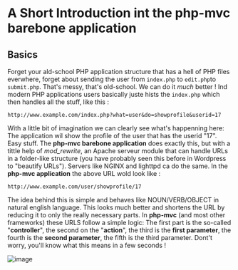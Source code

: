 A Short Introduction int the php-mvc barebone application
===========

Basics
-----
Forget your ald-school PHP application structure that has a hell of PHP files everwhere, forget about sending the user from ```index.php``` to ```edit.php```to ```submit.php```. That's messy, that's old-school. We can do it *much* better ! Ind modern PHP applications users basically juste hists the ```index.php``` which then handles all the stuff, like this :

```
http://www.example.com/index.php?what=user&do=showprofile&userid=17

```

With a little bit of imagination we can clearly see what's happenning here: The application wil show the profile of the user that has the userid "17". Easy stuff. The **php-mvc barebone application** does exactly this, but with a tittle help of *mod_rewrite*, an Apache serveur module that can handle URLs in a folder-like structure (you have probably seen this before in Wordpress to "beautify URLs"). Servers like NGINX and lighttpd ca do the same. In the **php-mvc application** the above URL wold look like : 

```
http://www.example.com/user/showprofile/17

```

The idea behind this is simple and behaves like NOUN/VERB/OBJECT in natural english language. This looks much better and shortens the URL by reducing it to only the really necessary parts. In **php-mvc** (and most other frameworks) these URLS follow a simple logic: The first part is the so-called "**controller**", the second on the "**action**", the third is the **first parameter**, the fourth is the **second parameter**, the fifth is the third parameter. Dont't worry, you'll know what this means in a few seconds !

![image](http://)